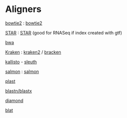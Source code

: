 
#	Aligners

[bowtie2](docs/Bowtie) : [bowtie2](https://github.com/BenLangmead/bowtie2)


[STAR](docs/STAR) : [STAR](https://github.com/alexdobin/STAR) (good for RNASeq if index created with gtf)


[bwa](https://github.com/lh3/bwa)


[Kraken](docs/Kraken) : [kraken2](https://github.com/DerrickWood/kraken2) / [bracken](https://github.com/jenniferlu717/Bracken/)


[kallisto](https://pachterlab.github.io/kallisto/) - [sleuth](https://pachterlab.github.io/sleuth/)

[salmon](docs/Salmon) : [salmon](https://github.com/COMBINE-lab/salmon)


[plast](https://github.com/PLAST-software)

[blastn/blastx](https://blast.ncbi.nlm.nih.gov/Blast.cgi)

[diamond](https://github.com/bbuchfink/diamond)

[blat](https://genome-test.gi.ucsc.edu/~kent/src/)

